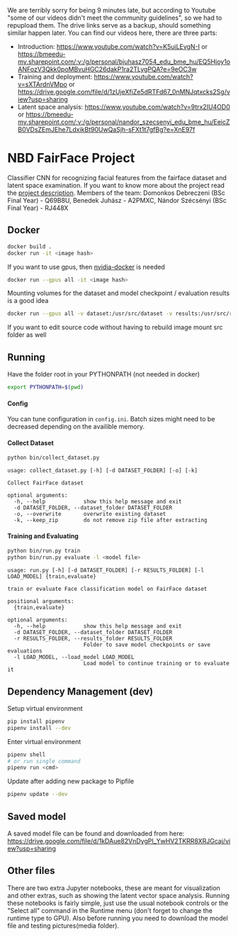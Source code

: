 We are terribly sorry for being 9 minutes late, but according to Youtube "some of our videos didn't meet the community guidelines", so we had to repupload them. The drive links serve as a backup, should something similar happen later.
You can find our videos here, there are three parts:
- Introduction: https://www.youtube.com/watch?v=K5uiLEvgN-I or https://bmeedu-my.sharepoint.com/:v:/g/personal/bjuhasz7054_edu_bme_hu/EQ5Hjoy1oANFozV3Qkk0poMBvuHGC26dakP1ra2TLygPQA?e=9eOC3w
- Training and deployment: https://www.youtube.com/watch?v=sXTArdnVMpo or https://drive.google.com/file/d/1zUjeXfiZe5dRTFd67_0nMNJqtxcks2Sg/view?usp=sharing
- Latent space analysis: https://www.youtube.com/watch?v=9trx2IU4OD0 or https://bmeedu-my.sharepoint.com/:v:/g/personal/nandor_szecsenyi_edu_bme_hu/EeicZB0VDsZEmJEhe7LdxikBt90UwQaSjh-sFXt1t7gfBg?e=XnE97f
# NBD FairFace Project

Classifier CNN for recognizing facial features from the fairface dataset and latent space examination.
If you want to know more about the project read the [project description](project_description.md).
Members of the team: Domonkos Debreczeni (BSc Final Year) - Q69B8U, Benedek Juhász - A2PMXC, Nándor Szécsényi (BSc Final Year) - RJ448X

## Docker
```bash
docker build .
docker run -it <image hash>
```
If you want to use gpus, then [nvidia-docker](https://github.com/NVIDIA/nvidia-docker) is needed
```bash
docker run --gpus all -it <image hash>
```
Mounting volumes for the dataset and model checkpoint / evaluation results is a good idea
```bash
docker run --gpus all -v dataset:/usr/src/dataset -v results:/usr/src/results <image hash>
```
If you want to edit source code without having to rebuild image mount src folder as well

## Running
Have the folder root in your PYTHONPATH (not needed in docker)
```bash
export PYTHONPATH=$(pwd)
```


#### Config
You can tune configuration in `config.ini`.
Batch sizes might need to be decreased depending on the availible memory.

#### Collect Dataset
```bash
python bin/collect_dataset.py
```
```
usage: collect_dataset.py [-h] [-d DATASET_FOLDER] [-o] [-k]

Collect FairFace dataset

optional arguments:
  -h, --help            show this help message and exit
  -d DATASET_FOLDER, --dataset_folder DATASET_FOLDER
  -o, --overwrite       overwrite existing dataset
  -k, --keep_zip        do not remove zip file after extracting
```

#### Training and Evaluating
```bash
python bin/run.py train
python bin/run.py evaluate -l <model file>
```
```
usage: run.py [-h] [-d DATASET_FOLDER] [-r RESULTS_FOLDER] [-l LOAD_MODEL] {train,evaluate}

train or evaluate Face classification model on FairFace dataset

positional arguments:
  {train,evaluate}

optional arguments:
  -h, --help            show this help message and exit
  -d DATASET_FOLDER, --dataset_folder DATASET_FOLDER
  -r RESULTS_FOLDER, --results_folder RESULTS_FOLDER
                        Folder to save model checkpoints or save evaluations
  -l LOAD_MODEL, --load_model LOAD_MODEL
                        Load model to continue training or to evaluate it
```

## Dependency Management (dev)
Setup virtual environment
```bash
pip install pipenv
pipenv install --dev
```
Enter virtual environment
```bash
pipenv shell
# or run single command
pipenv run <cmd>
```
Update after adding new package to Pipfile
```bash
pipenv update --dev
```
## Saved model
A saved model file can be found and downloaded from here: https://drive.google.com/file/d/1kDAue82VnDygPI_YwHV2TKRR8XRJGcaj/view?usp=sharing
## Other files
There are two extra Jupyter notebooks, these are meant for visualization and other extras, such as showing the latent vector space analysis. Running these notebooks is fairly simple, just use the usual notebook controls or the "Select all" command in the Runtime menu (don't forget to change the runtime type to GPU). Also before running you need to download the model file and testing pictures(media folder).
